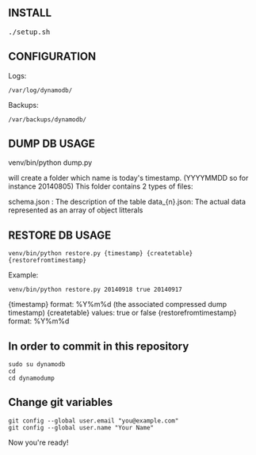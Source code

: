 INSTALL
-------

<pre>
./setup.sh
</pre>


CONFIGURATION
-------------

Logs:

    /var/log/dynamodb/

Backups:

    /var/backups/dynamodb/


DUMP DB USAGE
-------------

  venv/bin/python dump.py

will create a folder which name is today's timestamp. (YYYYMMDD so for instance 20140805)
This folder contains 2 types of files:

schema.json : The description of the table
data_{n}.json: The actual data represented as an array of object litterals

RESTORE DB USAGE
----------------

    venv/bin/python restore.py {timestamp} {createtable} {restorefromtimestamp}

Example:

    venv/bin/python restore.py 20140918 true 20140917

{timestamp} format: %Y%m%d (the associated compressed dump timestamp)
{createtable} values: true or false
{restorefromtimestamp} format: %Y%m%d

In order to commit in this repository
-------------------------------------

    sudo su dynamodb
    cd
    cd dynamodump

Change git variables
--------------------

    git config --global user.email "you@example.com"
    git config --global user.name "Your Name"

Now you're ready!
